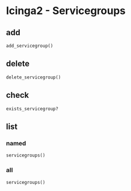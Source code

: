 # Icinga2 - Servicegroups


## add
    add_servicegroup()


## delete
    delete_servicegroup()


## check
    exists_servicegroup?

## list

### named
    servicegroups()

### all
    servicegroups()

